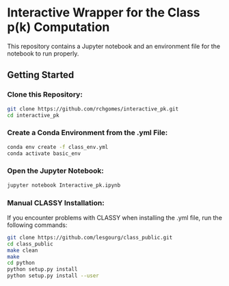 
# Interactive Wrapper for the Class p(k) Computation

This repository contains a Jupyter notebook and an environment file for the notebook to run properly.

## Getting Started

### Clone this Repository:

```bash
git clone https://github.com/rchgomes/interactive_pk.git 
cd interactive_pk
```

### Create a Conda Environment from the .yml File:

```bash
conda env create -f class_env.yml 
conda activate basic_env
```

### Open the Jupyter Notebook:

```bash
jupyter notebook Interactive_pk.ipynb
```

### Manual CLASSY Installation:

If you encounter problems with CLASSY when installing the .yml file, run the following commands:

```bash
git clone https://github.com/lesgourg/class_public.git 
cd class_public 
make clean 
make 
cd python 
python setup.py install 
python setup.py install --user
```